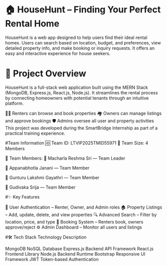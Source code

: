 # 🏠 HouseHunt – Finding Your Perfect Rental Home
HouseHunt is a web app designed to help users find their ideal rental homes. Users can search based on location, budget, and preferences, view detailed property info, and make booking or inquiry requests. It offers an easy and interactive experience for house seekers.
# 📘 Project Overview
HouseHunt is a full-stack web application built using the MERN Stack (MongoDB, Express.js, React.js, Node.js). It streamlines the rental process by connecting homeowners with potential tenants through an intuitive platform.

🧑‍💼 Renters can browse and book properties
🏘️ Owners can manage listings and approve bookings
🛡️ Admins oversee all user and property activities
This project was developed during the SmartBridge Internship as part of a practical training experience.

#Team Information
🆔 Team ID: LTVIP2025TMID55971
👥 Team Size: 4 Members

🔹 Team Members:
💼 Macharla Reshma Sri — Team Leader

💼 Appanabhotla Janani — Team Member

💼 Gunturu Lakshmi Gayathri — Team Member

💼 Gudivaka Srija — Team Member


#✨ Key Features

🔐 User Authentication – Renter, Owner, and Admin roles
🏠 Property Listings – Add, update, delete, and view properties
🔍 Advanced Search – Filter by location, price, and type
📅 Booking System – Renters book, owners approve/reject
⚙️ Admin Dashboard – Monitor all users and listings

#🛠️ Tech Stack
Technology	Description

MongoDB	NoSQL Database
Express.js	Backend API Framework
React.js	Frontend Library
Node.js	Backend Runtime
Bootstrap	Responsive UI Framework
JWT	Token-based Authentication
